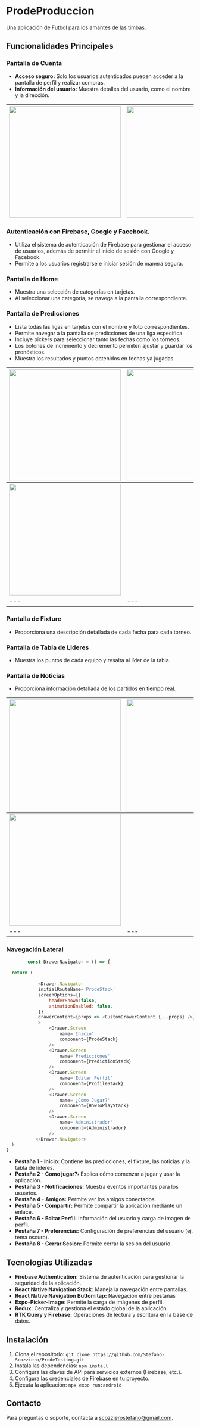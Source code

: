 # ProdeProduccion

Una aplicación de Futbol para los amantes de las timbas.

## Funcionalidades Principales

### Pantalla de Cuenta

- **Acceso seguro:** Solo los usuarios autenticados pueden acceder a la pantalla de perfil y realizar compras.
- **Información del usuario:** Muestra detalles del usuario, como el nombre y la dirección.

| <img src="https://firebasestorage.googleapis.com/v0/b/prodesco-6910f.appspot.com/o/images%2FLogin.png?alt=media&token=f30a26d6-922d-4425-940d-c71baaa261b5" width="300" /> | <img src="https://firebasestorage.googleapis.com/v0/b/prodesco-6910f.appspot.com/o/images%2FRegister.png?alt=media&token=1a38d010-6ac5-448b-8b3a-8ab5c52acf5f" width="300" /> |
|---|---|

### Autenticación con Firebase, Google y Facebook.

- Utiliza el sistema de autenticación de Firebase para gestionar el acceso de usuarios, además de permitir el inicio de sesión con Google y Facebook.
- Permite a los usuarios registrarse e iniciar sesión de manera segura.

### Pantalla de Home

- Muestra una selección de categorías en tarjetas.
- Al seleccionar una categoría, se navega a la pantalla correspondiente.

### Pantalla de Predicciones

- Lista todas las ligas en tarjetas con el nombre y foto correspondientes.
- Permite navegar a la pantalla de predicciones de una liga específica.
- Incluye pickers para seleccionar tanto las fechas como los torneos.
- Los botones de incremento y decremento permiten ajustar y guardar los pronósticos.
- Muestra los resultados y puntos obtenidos en fechas ya jugadas.

| <img src="https://firebasestorage.googleapis.com/v0/b/prodesco-6910f.appspot.com/o/images%2FPredicts.png?alt=media&token=af6eb701-a4f3-4621-8758-65fbb725c669" width="300" /> | <img src="https://firebasestorage.googleapis.com/v0/b/prodesco-6910f.appspot.com/o/images%2FPredicts-Date-Old.png?alt=media&token=122baac0-c62e-4343-a739-7ba6a4f11fa1" width="300" /> | 
|---|---| 
| <img src="https://firebasestorage.googleapis.com/v0/b/prodesco-6910f.appspot.com/o/images%2FFixture.png?alt=media&token=ba31cccd-0384-44fd-98ff-cb107d888422" width="300" /> |
|---|---|

### Pantalla de Fixture

- Proporciona una descripción detallada de cada fecha para cada torneo.

### Pantalla de Tabla de Lideres

- Muestra los puntos de cada equipo y resalta al líder de la tabla.

### Pantalla de Noticias

- Proporciona información detallada de los partidos en tiempo real.

| <img src="https://firebasestorage.googleapis.com/v0/b/prodesco-6910f.appspot.com/o/images%2FDrawer.png?alt=media&token=6d53aec2-de8b-453e-9463-233fbd2e8933" width="300" /> | <img src="https://firebasestorage.googleapis.com/v0/b/prodesco-6910f.appspot.com/o/images%2FForgotYourPass.png?alt=media&token=5e908c50-465f-4023-9bf5-f8fe1c88f677" width="300" /> | 
|---|---| 
| <img src="https://firebasestorage.googleapis.com/v0/b/prodesco-6910f.appspot.com/o/images%2Fprofile.png?alt=media&token=19c381fd-da41-4236-887b-e523b6ffae2d" width="300" /> |
|---|---|


### Navegación Lateral

```Javascript
        const DrawerNavigator = () => {
    
  return (
    
            <Drawer.Navigator
            initialRouteName='ProdeStack'
            screenOptions={{
                headerShown:false,
                animationEnabled: false,
            }}
            drawerContent={props => <CustomDrawerContent {...props} />}
            >
                <Drawer.Screen
                    name='Inicio'
                    component={ProdeStack}
                />
                <Drawer.Screen
                    name='Predicciones'
                    component={PredictionStack}
                />
                <Drawer.Screen 
                    name='Editar Perfil' 
                    component={ProfileStack}
                />
                <Drawer.Screen 
                    name='¿Como Jugar?' 
                    component={HowToPlayStack}
                />
                <Drawer.Screen 
                    name='Administrador' 
                    component={Administrador}
                />
           </Drawer.Navigator>
  )
}

```

- **Pestaña 1 - Inicio:** Contiene las predicciones, el fixture, las noticias y la tabla de líderes.
- **Pestaña 2 - Como jugar?:** Explica cómo comenzar a jugar y usar la aplicación.
- **Pestaña 3 - Notificaciones:** Muestra eventos importantes para los usuarios.
- **Pestaña 4 - Amigos:** Permite ver los amigos conectados.
- **Pestaña 5 - Compartir:** Permite compartir la aplicación mediante un enlace.
- **Pestaña 6 - Editar Perfil:** Información del usuario y carga de imagen de perfil.
- **Pestaña 7 - Preferencias:** Configuración de preferencias del usuario (ej. tema oscuro).
- **Pestaña 8 - Cerrar Sesion:** Permite cerrar la sesión del usuario.

## Tecnologías Utilizadas

- **Firebase Authentication:** Sistema de autenticación para gestionar la seguridad de la aplicación.
- **React Native Navigation Stack:** Maneja la navegación entre pantallas.
- **React Native Navigation Buttom tap:** Navegación entre pestañas
- **Expo-Picker-Image:** Permite la carga de imágenes de perfil.
- **Redux:** Centraliza y gestiona el estado global de la aplicación.
- **RTK Query y Firebase:** Operaciones de lectura y escritura en la base de datos.

## Instalación

1. Clona el repositorio: `git clone https://github.com/Stefano-Scozziero/ProdeTesting.git`
2. Instala las dependencias: `npm install`
3. Configura las claves de API para servicios externos (Firebase, etc.).
4. Configura las credenciales de Firebase en tu proyecto.
5. Ejecuta la aplicación: `npx expo run:android`

## Contacto

Para preguntas o soporte, contacta a scozzierostefano@gmail.com.